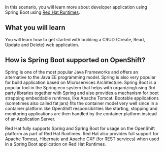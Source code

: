 In this scenario, you will learn more about developer application using Spring Boot using [Red Hat Runtimes](https://www.redhat.com/en/products/runtimes).


## What you will learn
You will learn how to get started with building a CRUD (Create, Read, Update and Delete) web application.

## How is Spring Boot supported on OpenShift?

Spring is one of the most popular Java Frameworks and offers an alternative to the Java EE programming model. Spring is also very popular for build application based on Microservices Architecture. Spring Boot is a popular tool in the Spring eco system that helps with organizing/using 3rd party libraries together with Spring and also provides a mechanism for boot strapping embeddable runtimes, like Apache Tomcat. Bootable applications (sometimes also called fat jars) fits the container model very well since in a container platform like OpenShift responsibilities like starting, stopping and monitoring applications are then handled by the container platform instead of an Application Server.

Red Hat fully supports Spring and Spring Boot for usage on the OpenShift platform as part of Red Hat Runtimes. Red Hat also provides full support for Apache Tomcat, Hibernate and Apache CXF (for REST services) when used in a Spring Boot application on Red Hat Runtimes.
